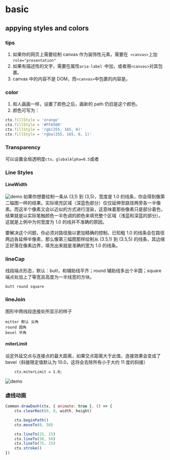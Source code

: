 # basic

## appying styles and colors

### tips

1. 如果你的网页上需要绘制 canvas 作为装饰性元素，需要在` <canvas>`上加`role="presentation"`
2. 如果有描述性的文字，需要在属性`aria-label `中加，或者用`<canvas>`对其包裹。
3. canvas 中的内容不是 DOM，而`<canvas>`中包裹的内容是。

### color

1. 和人画画一样，设置了颜色之后，画新的 path 仍旧是这个颜色。
2. 颜色可写为：

```js
ctx.fillStyle = 'orange'
ctx.fillStyle = '#FFA500'
ctx.fillStyle = 'rgb(255, 165, 0)'
ctx.fillStyle = 'rgba(255, 165, 0, 1)'
```

### Transparency

可以设置全局透明度`ctx。globalAlpha=0.5`或者

### Line Styles

#### LineWidth

![demo](https://developer.mozilla.org/en-US/docs/Web/API/Canvas_API/Tutorial/Applying_styles_and_colors/canvas-grid.png)
如果你想要绘制一条从 (3,1) 到 (3,5)，宽度是 1.0 的线条，你会得到像第二幅图一样的结果。实际填充区域（深蓝色部分）仅仅延伸至路径两旁各一半像素。而这半个像素又会以近似的方式进行渲染，这意味着那些像素只是部分着色，结果就是以实际笔触颜色一半色调的颜色来填充整个区域（浅蓝和深蓝的部分）。这就是上例中为何宽度为 1.0 的线并不准确的原因。

要解决这个问题，你必须对路径施以更加精确的控制。已知粗 1.0 的线条会在路径两边各延伸半像素，那么像第三幅图那样绘制从 (3.5,1) 到 (3.5,5) 的线条，其边缘正好落在像素边界，填充出来就是准确的宽为 1.0 的线条。

### lineCap

线段端点形态，默认：butt，和辅助线平齐；round 辅助线多出个半圆；square 端点处加上了等宽且高度为一半线宽的方块。

```
butt round square
```

### lineJoin

图形中两线段连接处所显示的样子

```
mitter 默认 尖角
round 圆角
bevel 平角
```

#### miterLimit

设定外延交点与连接点的最大距离，如果交点距离大于此值，连接效果会变成了 bevel（斜接限定值默认为 10.0，这将会去除所有小于大约 11 度的斜接）

```
    ctx.miterLimit = 1.0;
```

![demo](https://developer.mozilla.org/en-US/docs/Web/API/Canvas_API/Tutorial/Applying_styles_and_colors/canvas_miterlimit.png)

### 虚线动画

```js
Common.drawDash(ctx, { animate: true }, () => {
    ctx.clearRect(0, 0, width, height)

    ctx.beginPath()
    ctx.moveTo(0, 50)

    ctx.lineTo(25, 25)
    ctx.lineTo(50, 50)
    ctx.lineTo(75, 25)
    ctx.stroke()
})
```
